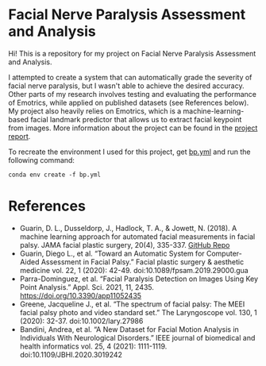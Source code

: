 # Facial Nerve Paralysis Assessment and Analysis

Hi! This is a repository for my project on Facial Nerve Paralysis Assessment and Analysis. 

I attempted to create a system that can automatically grade the severity of facial nerve paralysis, but I wasn't able to achieve the desired accuracy. Other parts of my research involves testing and evaluating the performance of Emotrics, while applied on published datasets (see References below).
My project also heavily relies on Emotrics, which is a machine-learning-based facial landmark predictor that allows us to extract facial keypoint from images.
More information about the project can be found in the [project report](https://docs.google.com/document/d/1ozB-bke3uC8R5cgGGeYMG5l7_y9zn0PbHrpjxoZ-Jcc/edit?usp=sharing). 

To recreate the environment I used for this project, get [bp.yml](https://drive.google.com/file/d/1VxIDr4r6lI-sq2YFE5xBlVtrZPceQCNS/view?usp=share_link) and run the following command:

    conda env create -f bp.yml


# References

- Guarin, D. L., Dusseldorp, J., Hadlock, T. A., & Jowett, N. (2018). A machine learning approach for automated facial measurements in facial palsy. JAMA facial plastic surgery, 20(4), 335-337. [GitHub Repo](https://github.com/dguari1/Emotrics)
- Guarin, Diego L., et al. “Toward an Automatic System for Computer-Aided Assessment in Facial Palsy.” Facial plastic surgery & aesthetic medicine vol. 22, 1 (2020): 42-49. doi:10.1089/fpsam.2019.29000.gua
- Parra-Dominguez, et al. “Facial Paralysis Detection on Images Using Key Point Analysis.” Appl. Sci. 2021, 11, 2435. https://doi.org/10.3390/app11052435
- Greene, Jacqueline J., et al. “The spectrum of facial palsy: The MEEI facial palsy photo and video standard set.” The Laryngoscope vol. 130, 1 (2020): 32-37. doi:10.1002/lary.27986
- Bandini, Andrea, et al. “A New Dataset for Facial Motion Analysis in Individuals With Neurological Disorders.” IEEE journal of biomedical and health informatics vol. 25, 4 (2021): 1111-1119. doi:10.1109/JBHI.2020.3019242




